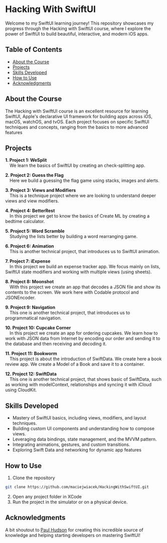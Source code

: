 # Hacking With SwiftUI
Welcome to my SwiftUI learning journey! This repository showcases my progress through the Hacking with SwiftUI course, where I explore the power of SwiftUI to build beautiful, interactive, and modern iOS apps.

## Table of Contents
- [About the Course](#about-the-course)
- [Projects](#projects)
- [Skills Developed](#skills-developed)
- [How to Use](#how-to-use)
- [Acknowledgments](#acknowledgments)

## About the Course
The Hacking with SwiftUI course is an excellent resource for learning SwiftUI, Apple's declarative UI framework for building apps across iOS, macOS, watchOS, and tvOS. Each project focuses on specific SwiftUI techniques and concepts, ranging from the basics to more advanced features

## Projects
<b>1. Project 1: WeSplit</b> <br />
&emsp;We learn the basics of SwiftUI by creating an check-splitting app.

<b>2. Project 2: Guess the Flag</b> <br />
&emsp;Here we build a guessing the flag game using stacks, images and alerts.

<b>3. Project 3: Views and Modifiers</b> <br />
&emsp;This is a technique project where we are looking to understand deeper views and view modifiers.

<b>4. Project 4: BetterRest</b> <br />
&emsp;In this project we get to know the basics of Create ML by creating a bedtime calculator.

<b>5. Project 5: Word Scramble</b> <br />
&emsp;Studying the lists better by building a word rearranging game.

<b>6. Project 6: Animation</b> <br />
&emsp;This is another technical project, that introduces us to SwiftUI animation.

<b>7. Project 7: iExpense</b> <br />
&emsp;In this project we build an expense tracker app. We focus mainly on lists, SwiftUI state modifiers and working with multiple views (using sheets).

<b>8. Project 8: Moonshot</b> <br />
&emsp;With this project we create an app that decodes a JSON file and show its contents to the screen. We work here with Codable protocol and JSONEncoder.

<b>9. Project 9: Navigation</b> <br />
&emsp;This one is another technical project, that introduces us to programmatical navigation.

<b>10. Project 10: Cupcake Corner</b> <br />
&emsp;In this project we create an app for ordering cupcakes. We learn how to work with JSON data from Internet by encoding our order and sending it to the database and then receiving and decoding it.

<b>11. Project 11: Bookworm</b> <br />
&emsp;This project is about the introduction of SwiftData. We create here a book review app. We create a Model of a Book and save it to a container.

<b>12. Project 12: SwiftData</b> <br />
&emsp;This one is another technical project, that shows basic of SwiftData, such as working with modelContext, relationships and syncing it with iCloud using CloudKit.

## Skills Developed
- Mastery of SwiftUI basics, including views, modifiers, and layout techniques.
- Building custom UI components and understanding how to compose views.
- Leveraging data bindings, state management, and the MVVM pattern.
- Integrating animations, gestures, and custom transitions.
- Exploring Swift Data and networking for dynamic app features

## How to Use
1. Clone the repository
```bash
git clone https://github.com/maciejwiacek/HackingWithSwiftUI.git
```
2. Open any project folder in XCode
3. Run the project in the simulator or on a physical device.

## Acknowledgments
A bit shoutout to [Paul Hudson](https://github.com/twostraws) for creating this incredible source of knowledge and helping starting developers on mastering SwiftUI!
